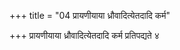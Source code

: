+++
title = "04 प्रायणीयाया ध्रौवादित्येतदादि कर्म"

+++
प्रायणीयाया ध्रौवादित्येतदादि कर्म प्रतिपद्यते ४